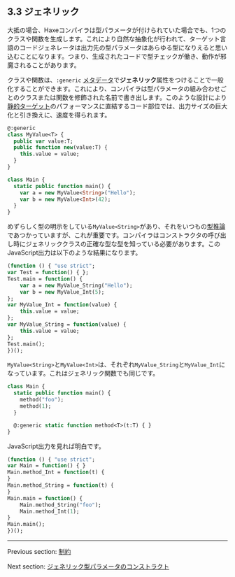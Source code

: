 ## 3.3 ジェネリック

大抵の場合、Haxeコンパイラは型パラメータが付けられていた場合でも、1つのクラスや関数を生成します。これにより自然な抽象化が行われて、ターゲット言語のコードジェネレータは出力先の型パラメータはあらゆる型になりえると思い込むことになります。つまり、生成されたコードで型チェックが働き、動作が邪魔されることがあります。

クラスや関数は、`:generic` [メタデータ](lf-metadata.md)で**ジェネリック**属性をつけることで一般化することができます。これにより、コンパイラは型パラメータの組み合わせごとのクラスまたは関数を修飾された名前で書き出します。このような設計により[静的ターゲット](dictionary.md#define-static-target)のパフォーマンスに直結するコード部位では、出力サイズの巨大化と引き換えに、速度を得られます。

```haxe
@:generic
class MyValue<T> {
  public var value:T;
  public function new(value:T) {
    this.value = value;
  }
}

class Main {
  static public function main() {
    var a = new MyValue<String>("Hello");
    var b = new MyValue<Int>(42);
  }
}

```

めずらしく型の明示をしている`MyValue<String>`があり、それをいつもの[型推論](type-system-type-inference.md)であつかっていますが、これが重要です。コンパイラはコンストラクタの呼び出し時にジェネリッククラスの正確な型な型を知っている必要があります。このJavaScript出力は以下のような結果になります。

```haxe
(function () { "use strict";
var Test = function() { };
Test.main = function() {
	var a = new MyValue_String("Hello");
	var b = new MyValue_Int(5);
};
var MyValue_Int = function(value) {
	this.value = value;
};
var MyValue_String = function(value) {
	this.value = value;
};
Test.main();
})();
```

`MyValue<String>`と`MyValue<Int>`は、それぞれ`MyValue_String`と`MyValue_Int`になっています。これはジェネリック関数でも同じです。

```haxe
class Main {
  static public function main() {
    method("foo");
    method(1);
  }

  @:generic static function method<T>(t:T) { }
}
```

JavaScript出力を見れば明白です。

```haxe
(function () { "use strict";
var Main = function() { }
Main.method_Int = function(t) {
}
Main.method_String = function(t) {
}
Main.main = function() {
	Main.method_String("foo");
	Main.method_Int(1);
}
Main.main();
})();
```

---

Previous section: [制約](type-system-type-parameter-constraints.md)

Next section: [ジェネリック型パラメータのコンストラクト](type-system-generic-type-parameter-construction.md)